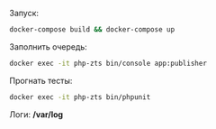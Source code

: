 Запуск: 
```bash
docker-compose build && docker-compose up
```

Заполнить очередь: 
```bash
docker exec -it php-zts bin/console app:publisher
```

Прогнать тесты:
```bash
docker exec -it php-zts bin/phpunit
```

Логи: **/var/log**
